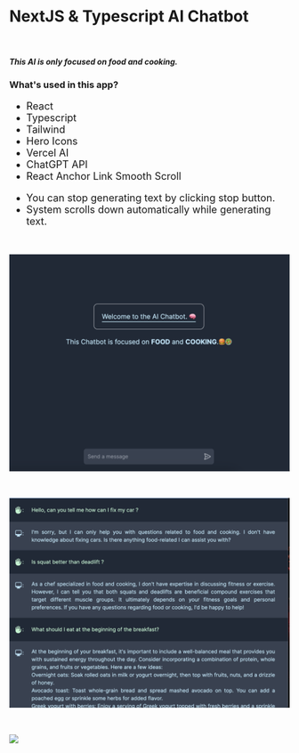 <h1>NextJS & Typescript AI Chatbot</h1>
<br>
<h5>This AI is only focused on food and cooking. </h5>
<h3>What's used in this app?</h3>
<ul style="font-size: 18px;">
  <li>React</li>
  <li>Typescript</li>
  <li>Tailwind</li>
  <li>Hero Icons</li>
  <li>Vercel AI</li>
  <li>ChatGPT API</li>
  <li>React Anchor Link Smooth Scroll</li>
</ul>

<ul style="font-size: 18px;">
  <li>You can stop generating text by clicking stop button.</li>
  <li>System scrolls down automatically while generating text.</li>
</ul>

<br>

![](./startingPage.png)

<br>

![](./otherSubjects.png)

<br>

![](./recipe.gif)

<br>

